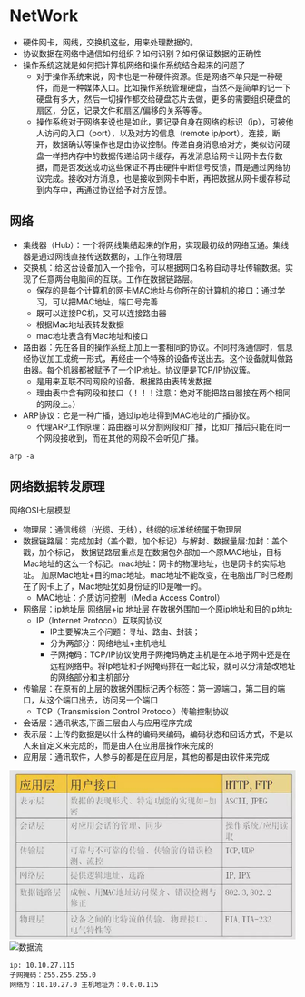 # NetWork

* 硬件网卡，网线，交换机这些，用来处理数据的。
* 协议数据在网络中通信如何组织？如何识别？如何保证数据的正确性
* 操作系统这就是如何把计算机网络和操作系统结合起来的问题了
    - 对于操作系统来说，网卡也是一种硬件资源。但是网络不单只是一种硬件，而是一种媒体入口。比如操作系统管理硬盘，当然不是简单的记一下硬盘有多大，然后一切操作都交给硬盘芯片去做，更多的需要组织硬盘的扇区，分区，记录文件和扇区/偏移的关系等等。
    - 操作系统对于网络来说也是如此，要记录自身在网络的标识（ip），可被他人访问的入口（port），以及对方的信息（remote ip/port）。连接，断开，数据确认等操作也是由协议控制。传递自身消息给对方，类似访问硬盘一样把内存中的数据传递给网卡缓存，再发消息给网卡让网卡去传数据，而是否发送成功这些保证不再由硬件中断信号反馈，而是通过网络协议完成。接收对方消息，也是接收到网卡中断，再把数据从网卡缓存移动到内存中，再通过协议给予对方反馈。

## 网络

* 集线器（Hub）：一个将网线集结起来的作用，实现最初级的网络互通。集线器是通过网线直接传送数据的，工作在物理层
* 交换机：给这台设备加入一个指令，可以根据网口名称自动寻址传输数据。实现了任意两台电脑间的互联。工作在数据链路层。
    - 保存的是每个计算机的网卡MAC地址与你所在的计算机的接口：通过学习，可以把MAC地址，端口号完善
    - 既可以连接PC机，又可以连接路由器
    - 根据Mac地址表转发数据
    - mac地址表含有Mac地址和接口
* 路由器：先在各自的操作系统上加上一套相同的协议。不同村落通信时，信息经协议加工成统一形式，再经由一个特殊的设备传送出去。这个设备就叫做路由器。每个机器都被赋予了一个IP地址。协议便是TCP/IP协议簇。
    - 是用来互联不同网段的设备。根据路由表转发数据
    - 理由表中含有网段和接口（！！！注意：绝对不能把路由器接在两个相同的网段上。）
* ARP协议：它是一种广播，通过ip地址得到MAC地址的广播协议。
    - 代理ARP工作原理：路由器可以分割网段和广播，比如广播后只能在同一个网段接收到，而在其他的网段不会听见广播。

```
arp -a
```

## 网络数据转发原理

网络OSI七层模型

* 物理层：通信线缆（光缆、无线），线缆的标准统统属于物理层
* 数据链路层：完成加封（盖个戳，加个标记）与解封、数据量层:加封：盖个戳，加个标记， 数据链路层重点是在数据包外部加一个原MAC地址，目标Mac地址的这么一个标记。mac地址：网卡的物理地址，也是网卡的实际地址。 加原Mac地址+目的mac地址。mac地址不能改变，在电脑出厂时已经刷在了网卡上了，Mac地址犹如身份证的ID是唯一的。
    - MAC地址：介质访问控制（Media Access Control）
* 网络层：ip地址层 网络层+ip 地址层 在数据外围加一个原ip地址和目的ip地址
    - IP（Internet Protocol）互联网协议
        - IP主要解决三个问题：寻址、路由、封装；
        - 分为两部分：网络地址+主机地址
        - 子网掩码：TCP/IP协议使用子网掩码确定主机是在本地子网中还是在远程网络中。将Ip地址和子网掩码排在一起比较，就可以分清楚改地址的网络部分和主机部分
* 传输层：在原有的上层的数据外围标记两个标签：第一源端口，第二目的端口，从这个端口出去，访问另一个端口
    * TCP（Transmission Control Protocol）传输控制协议
* 会话层：通讯状态,下面三层由人与应用程序完成
* 表示层：上传的数据是以什么样的编码来编码，编码状态和回话方式，不是以人来自定义来完成的，而是由人在应用层操作来完成的
* 应用层：通讯软件，人参与的都是在应用层，其他的都是由软件来完成

![七层协议](../_static/osi_1.png "Optional title")
![数据流](../_static/osi2.png "Optional title")

```
ip: 10.10.27.115
子网掩码：255.255.255.0
网络为：10.10.27.0 主机地址为：0.0.0.115
```
